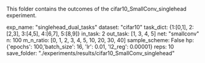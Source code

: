 This folder contains the outcomes of the cifar10_SmallConv_singlehead experiment.

exp_name: "singlehead_dual_tasks"
dataset: "cifar10"
task_dict: {1:[0,1], 2:[2,3], 3:[4,5], 4:[6,7], 5:[8,9]}
in_task: 2
out_task: [1, 3, 4, 5]
net: "smallconv"
n: 100
m_n_ratio: [0, 1, 2, 3, 4, 5, 10, 20, 30, 40]
sample_scheme: False
hp: {'epochs': 100,'batch_size': 16, 'lr': 0.01, 'l2_reg': 0.00001}
reps: 10
save_folder: "./experiments/results/cifar10_SmallConv_singlehead"

